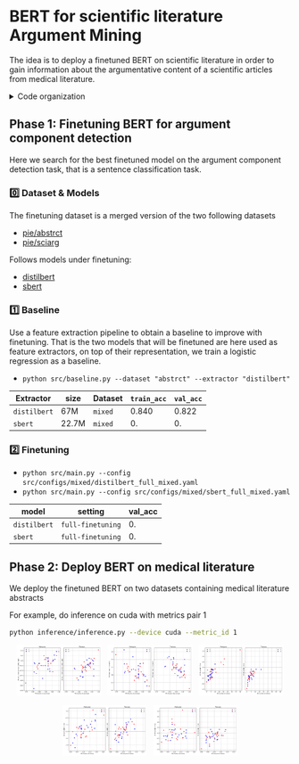 # BERT for scientific literature Argument Mining

The idea is to deploy a finetuned BERT on scientific literature in order to gain information about the argumentative content of a scientific articles from medical literature.

<details>
<summary>Code organization</summary>

- `data/`
  - `finetuning/` AbstRCT and SciArg datasets, and a merged version of these that will be the actual training dataset
  - `inference/` two sets of medical literature abstracts
- `inference/`
  - `inference.py` inference main program on articles from medical literature
  - `load_and_eval.py` load validation dataset from training and compute validation accuracy
  - `utils.py` inference utilities
- `src/`
  - `ckps/`
  - `configs/` configuration files
    - Contains `generate_config.py` for automatic configuration files generation
  - `models/` model definitions
  - `results/`
  - `utils/` various utilities in `misc_utils.py` and `train_utils.py`
  - `baseline.py` baseline with base machine learning models to improve
  - `cmd_args.py` main programs arguments
    - `python src/main.py --help`
    - `python src/ftdata.py --help`
  - `ftdata.py` utilities for loading datasets
  - `main.py` main program for finetuning BERT family models
  - `train.py` training loop

</details>


## Phase 1: Finetuning BERT for argument component detection

Here we search for the best finetuned model on the argument component detection task, that is a sentence classification task.

### :zero: Dataset & Models

The finetuning dataset is a merged version of the two following datasets

- [pie/abstrct](https://huggingface.co/datasets/pie/abstrct)
- [pie/sciarg](https://huggingface.co/datasets/pie/sciarg)

Follows models under finetuning:

- [distilbert](https://huggingface.co/distilbert/distilbert-base-uncased)
- [sbert](https://huggingface.co/sentence-transformers/all-MiniLM-L6-v2)


### :one: Baseline

Use a feature extraction pipeline to obtain a baseline to improve with finetuning. That is the two models that will be finetuned are here used as feature extractors, on top of their representation, we train a logistic regression as a baseline.

- `python src/baseline.py --dataset "abstrct" --extractor "distilbert"`

| Extractor | size  | Dataset | `train_acc` | `val_acc` |
| -------------------------------- | ----- | ------- | ----------- | --------- |
| `distilbert`        | 67M   | `mixed` | 0.840       | 0.822     |
| `sbert`               | 22.7M | `mixed` | 0.          | 0.        |


### :two: Finetuning

- `python src/main.py --config src/configs/mixed/distilbert_full_mixed.yaml`
- `python src/main.py --config src/configs/mixed/sbert_full_mixed.yaml`

| model        | setting           | val_acc |
| ------------ | ----------------- | ------- |
| `distilbert` | `full-finetuning` | 0.      |
| `sbert`      | `full-finetuning` | 0.      |


## Phase 2: Deploy BERT on medical literature

We deploy the finetuned BERT on two datasets containing medical literature abstracts

For example, do inference on cuda with metrics pair 1

```bash
python inference/inference.py --device cuda --metric_id 1
```

<p align="middle">
  <img src="inference/results/plot_0.svg", alt="metrics pair 0" width="30%">
  &nbsp;
  <img src="inference/results/plot_1.svg", alt="metrics pair 1" width="30%">
  &nbsp;
  <img src="inference/results/plot_2.svg", alt="metrics pair 2" width="30%">
</p>

<p align="middle">
  <img src="inference/results/plot_3.svg", alt="metrics pair 3" width="30%">
  &nbsp;
  <img src="inference/results/plot_4.svg", alt="metrics pair 4" width="30%">
</p>
